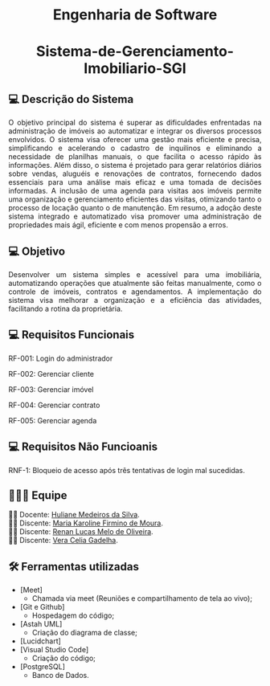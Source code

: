 <h1 align="center">  Engenharia de Software </h1>
<h1 align="center"> Sistema-de-Gerenciamento-Imobiliario-SGI </h1>

 ## **:computer:** Descrição do Sistema 

 <p align="justify"> O objetivo principal do sistema é superar as dificuldades enfrentadas na administração de imóveis ao automatizar e integrar os diversos processos envolvidos. O sistema visa oferecer uma gestão mais eficiente e precisa, simplificando e acelerando o cadastro de inquilinos e eliminando a necessidade de planilhas manuais, o que facilita o acesso rápido às informações. Além disso, o sistema é projetado para gerar relatórios diários sobre vendas, aluguéis e renovações de contratos, fornecendo dados essenciais para uma análise mais eficaz e uma tomada de decisões informadas. A inclusão de uma agenda para visitas aos imóveis permite uma organização e gerenciamento eficientes das visitas, otimizando tanto o processo de locação quanto o de manutenção. Em resumo, a adoção deste sistema integrado e automatizado visa promover uma administração de propriedades mais ágil, eficiente e com menos propensão a erros. </p>

 ## **:computer:** Objetivo
  <p align="justify"> Desenvolver um sistema simples e acessível para uma imobiliária, automatizando operações que atualmente são feitas manualmente, como o controle de imóveis, contratos e agendamentos. A implementação do sistema visa melhorar a organização e a eficiência das atividades, facilitando a rotina da proprietária. </p>

## **:computer:** Requisitos Funcionais 

<p align="justify"> RF-001: Login do administrador </p>
<p align="justify"> RF-002: Gerenciar cliente </p>
<p align="justify"> RF-003: Gerenciar imóvel </p>
<p align="justify"> RF-004: Gerenciar contrato </p>
<p align="justify"> RF-005: Gerenciar agenda </p>

## **:computer:** Requisitos Não Funcioanis

<p align="justify"> RNF-1: Bloqueio de acesso após três tentativas de login mal sucedidas. </p>


## :family_man_woman_girl: Equipe

:woman_teacher: Docente: [Huliane Medeiros da Silva]().<br />
:woman_student: Discente: [Maria Karoline Firmino de Moura](https://github.com/Mkaroline).<br />
:woman_student: Discente: [Renan Lucas Melo de Oliveira](https://github.com/RenanLucas19).<br />
:woman_student: Discente: [Vera Celia Gadelha](https://github.com/veragad).<br />

## **:hammer_and_wrench:** Ferramentas utilizadas
 *  [Meet]
    * Chamada via meet (Reuniões e compartilhamento de tela ao vivo);    
 *  [Git e Github]
    * Hospedagem do código;
 *  [Astah UML]
    * Criação do diagrama de classe;
 * [Lucidchart]
 *  [Visual Studio Code]
    * Criação do código;
 * [PostgreSQL]
   * Banco de Dados.



